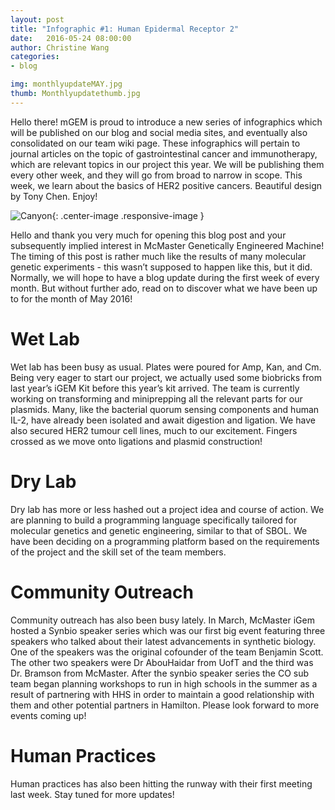 ```yaml
---
layout: post
title: "Infographic #1: Human Epidermal Receptor 2"
date:   2016-05-24 08:00:00
author: Christine Wang
categories: 
- blog

img: monthlyupdateMAY.jpg
thumb: Monthlyupdatethumb.jpg
---
```


Hello there! mGEM is proud to introduce a new series of infographics which will be published on our blog and social media sites, and eventually also consolidated on our team wiki page. These infographics will pertain to journal articles on the topic of gastrointestinal cancer and immunotherapy, which are relevant topics in our project this year. We will be publishing them every other week, and they will go from broad to narrow in scope. This week, we learn about the basics of HER2 positive cancers. Beautiful design by Tony Chen. Enjoy!

![Canyon](https://raw.githubusercontent.com/mgem/mgem.github.io/master/img/blog/post_content/2015-05-24-image.png){: .center-image .responsive-image }

Hello and thank you very much for opening this blog post and your subsequently implied interest in McMaster Genetically Engineered Machine! The timing of this post is rather much like the results of many molecular genetic experiments - this wasn’t supposed to happen like this, but it did. Normally, we will hope to have a blog update during the first week of every month. But without further ado, read on to discover what we have been up to for the month of May 2016! 

Wet Lab
=======

Wet lab has been busy as usual. Plates were poured for Amp, Kan, and Cm. Being very eager to start our project, we actually used some biobricks from last year’s iGEM Kit before this year’s kit arrived. The team is currently working on transforming and miniprepping all the relevant parts for our plasmids. Many, like the bacterial quorum sensing components and human IL-2, have already been isolated and await digestion and ligation. We have also secured HER2 tumour cell lines, much to our excitement. Fingers crossed as we move onto ligations and plasmid construction!

Dry Lab 
=======

Dry lab has more or less hashed out a project idea and course of action. We are planning to build a programming language specifically tailored for molecular genetics and genetic engineering, similar to that of SBOL. We have been deciding on a programming platform based on the requirements of the project and the skill set of the team members.

Community Outreach
==================

Community outreach has also been busy lately. In March, McMaster iGem hosted a Synbio speaker series which was our first big event featuring three speakers who talked about their latest advancements in synthetic biology. One of the speakers was the original cofounder of the team Benjamin Scott. The other two speakers were Dr AbouHaidar from UofT and the third was Dr. Bramson from McMaster. After the synbio speaker series the CO sub team began planning workshops to run in high schools in the summer as a result of partnering with HHS in order to maintain a good relationship with them and other potential partners in Hamilton. Please look forward to more events coming up!

Human Practices
===============

Human practices has also been hitting the runway with their first meeting last week. Stay tuned for more updates! 
